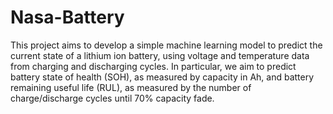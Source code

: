 # Nasa-Battery

This project aims to develop a simple machine learning model to predict the current state of a lithium ion battery, using voltage and temperature data from charging and discharging cycles. In particular, we aim to predict battery state of health (SOH), as measured by capacity in Ah, and battery remaining useful life (RUL), as measured by the number of charge/discharge cycles until 70% capacity fade. 
